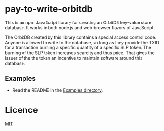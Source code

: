 # pay-to-write-orbitdb

This is an npm JavaScript library for creating an OrbitDB key-value store database. It works in both node.js and web-browser flavors of JavaScript.

The OrbitDB created by this library contains a special access control code. Anyone is allowed to write to the database, so long as they provide the TXID for a transaction burning a specific quantity of a specific SLP token. The burning of the SLP token increases scarcity and thus price. That gives the issuer of the the token an incentive to maintain software around this database.

## Examples

- Read the README in the [Examples directory](./examples/README.md).

# Licence
[MIT](LICENSE.md)
